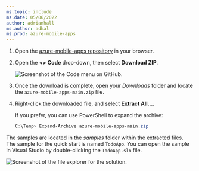 ```yaml
---
ms.topic: include
ms.date: 05/06/2022
author: adrianhall
ms.author: adhal
ms.prod: azure-mobile-apps
---
```


1. Open the [azure-mobile-apps repository] in your browser.
2. Open the **\<\> Code** drop-down, then select **Download ZIP**.

    ![Screenshot of the Code menu on GitHub.](~/mobile-apps/azure-mobile-apps/media/quickstart/windows/download-sample-zip.png)

3. Once the download is complete, open your *Downloads* folder and locate the `azure-mobile-apps-main.zip` file.
4. Right-click the downloaded file, and select **Extract All...**.

   If you prefer, you can use PowerShell to expand the archive:

   ``` powershell
   C:\Temp> Expand-Archive azure-mobile-apps-main.zip
   ```

The samples are located in the *samples* folder within the extracted files.  The sample for the quick start is named `TodoApp`.  You can open the sample in Visual Studio by double-clicking the `TodoApp.sln` file.

  ![Screenshot of the file explorer for the solution.](~/mobile-apps/azure-mobile-apps/media/quickstart/windows/deploy-sample-sln.png)

<!-- Links -->
[azure-mobile-apps repository]: https://github.com/azure/azure-mobile-apps/